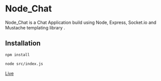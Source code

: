 # Node_Chat

Node_Chat is a Chat Application build using Node, Express, Socket.io and Mustache templating library .

## Installation
```bash
npm install 

node src/index.js

```
[Live](https://node-chat-nuom.onrender.com)
